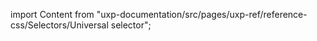 
import Content from "uxp-documentation/src/pages/uxp-ref/reference-css/Selectors/Universal selector";

<Content query="product=photoshop"/>
